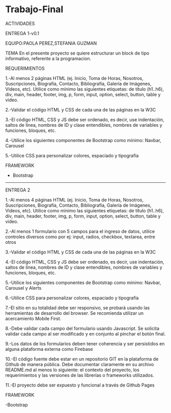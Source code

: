 # Trabajo-Final

ACTIVIDADES

ENTREGA 1-v0.1

EQUIPO:PAOLA PEREZ,STEFANIA GUZMAN

TEMA
En el presente proyecto se quiere estructurar un block de tipo informativo, referente a la programacion.

REQUERIMIENTOS

1.-Al menos 2 páginas HTML (ej. Inicio, Toma de Horas, Nosotros, Suscripciones, Biografía, Contacto, Bibliografía, Galería de Imágenes, Videos, etc). Utilice como mínimo las siguientes etiquetas: de título (h1..h6), div, main, header, footer, img, p, form, input, option, select, button, table y video.

2.-Validar el código HTML y CSS de cada una de las páginas en la W3C

3.-El código HTML, CSS y JS debe ser ordenado, es decir, use indentación, saltos de línea, nombres de ID y clase entendibles, nombres de variables y funciones, bloques, etc.

4.-Utilice los siguientes componentes de Bootstrap como mínimo: Navbar, Carousel

5.-Utilice CSS para personalizar colores, espaciado y tipografía

FRAMEWORK

- Bootstrap

-----------------------------------------------------------------------------------------------------------------------------------------------------------------------
ENTREGA 2

1.-Al menos 4 páginas HTML (ej. Inicio, Toma de Horas, Nosotros, Suscripciones, Biografía, Contacto, Bibliografía, Galería de Imágenes, Videos, etc). 
Utilice como mínimo las siguientes etiquetas: de título (h1..h6), div, main, header, footer, img, p, form, input, option, select, button, table y video.

2.-Al menos 1 formulario con 5 campos para el ingreso de datos, utilice controles diversos como por ej: input, radios, checkbox, textarea, entre otros

3.-Validar el código HTML y CSS de cada una de las páginas en la W3C

4.-El código HTML, CSS y JS debe ser ordenado, es decir, use indentación, saltos de línea, nombres de ID y clase entendibles, nombres de variables y funciones,
bloques, etc.

5.-Utilice los siguientes componentes de Bootstrap como mínimo: Navbar, Carousel y Alerts

6.-Utilice CSS para personalizar colores, espaciado y tipografía

7.-El sitio en su totalidad debe ser responsivo, se probará usando las herramientas de desarrollo del browser. Se recomienda utilizar un acercamiento Mobile First.

8.-Debe validar cada campo del formulario usando Javascript. Se solicita validar cada campo al ser modificado y en conjunto al pinchar el botón final.

9.-Los datos de los formularios deben tener coherencia y ser persistidos en alguna plataforma externa como Firebase

10.-El código fuente debe estar en un repositorio GIT en la plataforma de Github de manera pública. Debe documentar claramente en su archivo README.md al menos lo siguiente: el contexto del proyecto, los requerimientos y las versiones de las librerías o frameworks utilizados.

11.-El proyecto debe ser expuesto y funcional a través de Github Pages

FRAMEWORK

-Bootstrap


